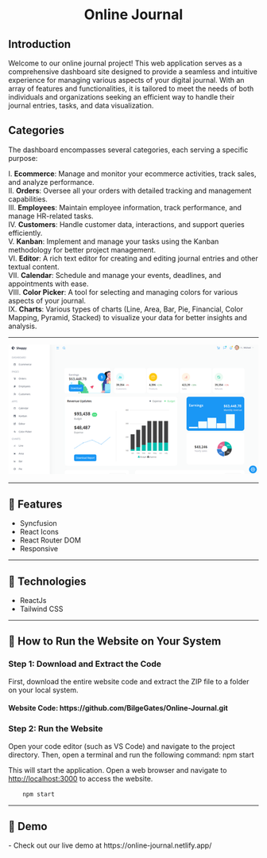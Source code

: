 <h1 align="center">Online Journal</h1>
<p>
<h2>Introduction</h2>
Welcome to our online journal project! This web application serves as a comprehensive dashboard site designed to provide a seamless and intuitive experience for managing various aspects of your digital journal. With an array of features and functionalities, it is tailored to meet the needs of both individuals and organizations seeking an efficient way to handle their journal entries, tasks, and data visualization.
</p>
<p>
<h2>Categories</h2>
The dashboard encompasses several categories, each serving a specific purpose:

I. <b>Ecommerce</b>: Manage and monitor your ecommerce activities, track sales, and analyze performance. <br />
II. <b>Orders</b>: Oversee all your orders with detailed tracking and management capabilities. <br />
III. <b>Employees</b>: Maintain employee information, track performance, and manage HR-related tasks. <br />
IV. <b>Customers</b>: Handle customer data, interactions, and support queries efficiently. <br />
V. <b>Kanban</b>: Implement and manage your tasks using the Kanban methodology for better project management. <br />
VI. <b>Editor</b>: A rich text editor for creating and editing journal entries and other textual content. <br />
VII. <b>Calendar</b>: Schedule and manage your events, deadlines, and appointments with ease. <br />
VIII. <b>Color Picker</b>: A tool for selecting and managing colors for various aspects of your journal. <br />
IX. <b>Charts</b>: Various types of charts (Line, Area, Bar, Pie, Financial, Color Mapping, Pyramid, Stacked) to visualize your data for better insights and analysis. <br />
</p>
<hr />
<img src="./public/project_img.png">
<hr />
<h2>🍿 Features </h2>
<ul>    
<li>Syncfusion</li> 
<li>React Icons</li> 
<li>React Router DOM</li>
<li>Responsive</li>
</ul>
<hr />
<h2>🍿 Technologies </h2>
<ul>
<li>ReactJs</li>
<li>Tailwind CSS</li>
</ul>
<hr />
<h2>🍿 How to Run the Website on Your System </h2>
<h3> Step 1: Download and Extract the Code </h3>
<p>First, download the entire website code and extract the ZIP file to a folder on your local system.</p>
<h4>Website Code: https://github.com/BilgeGates/Online-Journal.git</h4>
<h3>Step 2: Run the Website
</h3>
<p>Open your code editor (such as VS Code) and navigate to the project directory. Then, open a terminal and run the following command:
npm start</p>
<p>This will start the application. Open a web browser and navigate to <a href="http://localhost:3000">http://localhost:3000</a> to access the website.</p>  
  
```bash
    npm start
 ```
<hr />
<h2>🍿 Demo </h2>
<p> - Check out our live demo at https://online-journal.netlify.app/ </p>
